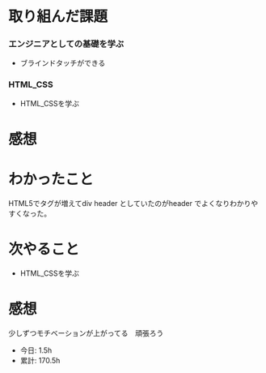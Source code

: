 # 取り組んだ課題
### エンジニアとしての基礎を学ぶ
* ブラインドタッチができる
### HTML_CSS
* HTML_CSSを学ぶ
# 感想
# わかったこと
HTML5でタグが増えてdiv header としていたのがheader でよくなりわかりやすくなった。
# 次やること
* HTML_CSSを学ぶ
# 感想
少しずつモチベーションが上がってる　頑張ろう
* 今日: 1.5h
* 累計: 170.5h
